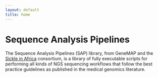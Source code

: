 ```yaml
---
layout: default
title: home
---
```


# Sequence Analysis Pipelines

The Sequence Analysis Pipelines (SAP) library, from GeneMAP and the [Sickle in Africa](https://www.sickleinafrica.org/) consortium, is a library of fully executable scripts for performing all kinds of NGS sequencing workflows that follow the best practice guidelines as published in the medical genomics literature. 
